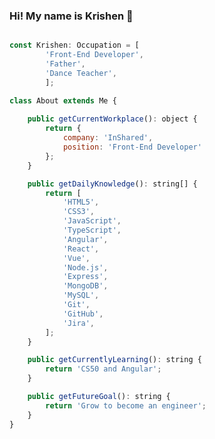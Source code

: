 ### Hi! My name is Krishen 👋

```javascript

const Krishen: Occupation = [
        'Front-End Developer',
        'Father',
        'Dance Teacher',
        ];

class About extends Me {
    
    public getCurrentWorkplace(): object {
        return {
            company: 'InShared',
            position: 'Front-End Developer'
        };
    }

    public getDailyKnowledge(): string[] {
        return [
            'HTML5',
            'CSS3',
            'JavaScript',
            'TypeScript',
            'Angular',
            'React',
            'Vue',
            'Node.js',
            'Express',
            'MongoDB',
            'MySQL',
            'Git',
            'GitHub',
            'Jira',
        ];
    }

    public getCurrentlyLearning(): string {
        return 'CS50 and Angular';
    }

    public getFutureGoal(): string {
        return 'Grow to become an engineer';
    }
}
```

<!--
**Chocotunda/Chocotunda** is a ✨ _special_ ✨ repository because its `README.md` (this file) appears on your GitHub profile.

Here are some ideas to get you started:

- 🔭 I’m currently working on ...
- 🌱 I’m currently learning ...
- 👯 I’m looking to collaborate on ...
- 🤔 I’m looking for help with ...
- 💬 Ask me about ...
- 📫 How to reach me: ...
- 😄 Pronouns: ...
- ⚡ Fun fact: ...
-->
